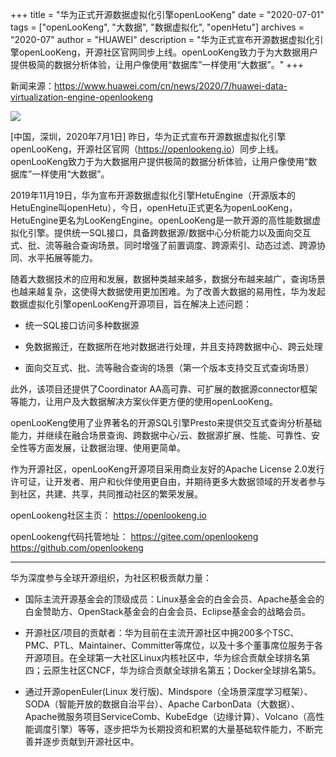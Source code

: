 +++
title = "华为正式开源数据虚拟化引擎openLooKeng"
date = "2020-07-01"
tags = ["openLooKeng", "大数据", "数据虚拟化", "openHetu"]
archives = "2020-07"
author = "HUAWEI"
description = "华为正式宣布开源数据虚拟化引擎openLooKeng，开源社区官网同步上线。openLooKeng致力于为大数据用户提供极简的数据分析体验，让用户像使用“数据库”一样使用“大数据”。"
+++

新闻来源：<https://www.huawei.com/cn/news/2020/7/huawei-data-virtualization-engine-openlookeng>


[<img src="/zh-cn/blog/zerodefect/2020-07-01-openlookeng-open-source.jpg">](<https://openlookeng.io>)

[中国，深圳，2020年7月1日] 昨日，华为正式宣布开源数据虚拟化引擎openLooKeng，开源社区官网（<https://openlookeng.io>）同步上线。openLooKeng致力于为大数据用户提供极简的数据分析体验，让用户像使用“数据库”一样使用“大数据”。

2019年11月19日，华为宣布开源数据虚拟化引擎HetuEngine（开源版本的HetuEngine叫openHetu），今日，openHetu正式更名为openLooKeng，HetuEngine更名为LooKengEngine。openLooKeng是一款开源的高性能数据虚拟化引擎。提供统一SQL接口，具备跨数据源/数据中心分析能力以及面向交互式、批、流等融合查询场景。同时增强了前置调度、跨源索引、动态过滤、跨源协同、水平拓展等能力。

随着大数据技术的应用和发展，数据种类越来越多，数据分布越来越广，查询场景也越来越复杂，这使得大数据使用更加困难。为了改善大数据的易用性，华为发起数据虚拟化引擎openLooKeng开源项目，旨在解决上述问题：

- 统一SQL接口访问多种数据源

- 免数据搬迁，在数据所在地对数据进行处理，并且支持跨数据中心、跨云处理

- 面向交互式、批、流等融合查询的场景（第一个版本支持交互式查询场景）

此外，该项目还提供了Coordinator AA高可靠、可扩展的数据源connector框架等能力，让用户及大数据解决方案伙伴更方便的使用openLooKeng。

openLooKeng使用了业界著名的开源SQL引擎Presto来提供交互式查询分析基础能力，并继续在融合场景查询、跨数据中心/云、数据源扩展、性能、可靠性、安全性等方面发展，让数据治理、使用更简单。

作为开源社区，openLooKeng开源项目采用商业友好的Apache License 2.0发行许可证，让开发者、用户和伙伴使用更自由，并期待更多大数据领域的开发者参与到社区，共建、共享，共同推动社区的繁荣发展。

openLookeng社区主页： https://openlookeng.io

openLookeng代码托管地址：
https://gitee.com/openlookeng
https://github.com/openlookeng

---

华为深度参与全球开源组织，为社区积极贡献力量：

- 国际主流开源基金会的顶级成员：Linux基金会的白金会员、Apache基金会的白金赞助方、OpenStack基金会的白金会员、Eclipse基金会的战略会员。

- 开源社区/项目的贡献者：华为目前在主流开源社区中拥200多个TSC、PMC、PTL、Maintainer、Committer等席位，以及十多个董事席位服务于各开源项目。在全球第一大社区Linux内核社区中，华为综合贡献全球排名第四；云原生社区CNCF，华为综合贡献全球排名第五；Docker全球排名第5。

- 通过开源openEuler(Linux 发行版)、Mindspore（全场景深度学习框架）、SODA（智能开放的数据自治平台）、Apache CarbonData（大数据）、Apache微服务项目ServiceComb、KubeEdge（边缘计算）、Volcano（高性能调度引擎）等等，逐步把华为长期投资和积累的大量基础软件能力，不断完善并逐步贡献到开源社区中。
